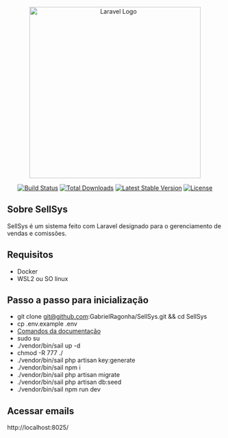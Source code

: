 <p align="center"><a href="https://laravel.com" target="_blank"><img src="https://raw.githubusercontent.com/laravel/art/master/logo-lockup/5%20SVG/2%20CMYK/1%20Full%20Color/laravel-logolockup-cmyk-red.svg" width="400" alt="Laravel Logo"></a></p>

<p align="center">
<a href="https://github.com/laravel/framework/actions"><img src="https://github.com/laravel/framework/workflows/tests/badge.svg" alt="Build Status"></a>
<a href="https://packagist.org/packages/laravel/framework"><img src="https://img.shields.io/packagist/dt/laravel/framework" alt="Total Downloads"></a>
<a href="https://packagist.org/packages/laravel/framework"><img src="https://img.shields.io/packagist/v/laravel/framework" alt="Latest Stable Version"></a>
<a href="https://packagist.org/packages/laravel/framework"><img src="https://img.shields.io/packagist/l/laravel/framework" alt="License"></a>
</p>

## Sobre SellSys

SellSys é um sistema feito com Laravel designado para o gerenciamento de vendas e comissões.

## Requisitos

- Docker
- WSL2 ou SO linux

## Passo a passo para inicialização

- git clone git@github.com:GabrielRagonha/SellSys.git && cd SellSys
- cp .env.example .env
- [Comandos da documentação](https://laravel.com/docs/10.x/sail#installing-composer-dependencies-for-existing-projects)
- sudo su
- ./vendor/bin/sail up -d
- chmod -R 777 ./
- ./vendor/bin/sail php artisan key:generate
- ./vendor/bin/sail npm i
- ./vendor/bin/sail php artisan migrate
- ./vendor/bin/sail php artisan db:seed
- ./vendor/bin/sail npm run dev

## Acessar emails

http://localhost:8025/
